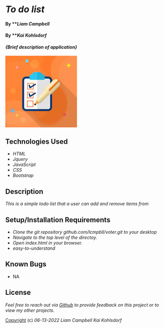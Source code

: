 # _To do list_

#### By **_Liam Campbell_
#### By **_Kai Kohlsdorf_

#### _{Brief description of application}_

![A checklist](img/checklist.jpeg)

## Technologies Used

* _HTML_
* _Jquery_
* _JavaScript_
* _CSS_
* _Bootstrap_

## Description

_This is a simple todo list that a user can add and remove items from_

## Setup/Installation Requirements

* _Clone the git repository github.com/lcmpbll/voter.git to your desktop_
* _Navigate to the top level of the directoy._
* _Open index.html in your browser._
* _easy-to-understand_




## Known Bugs

* NA

## License

_Feel free to reach out via [Github](github.com.lcmpbll) to provide feedback on this project or to view my other projects._

[Copyright](LICENSE) (c) _06-13-2022_ _Liam Campbell Kai Kohlsdorf_
